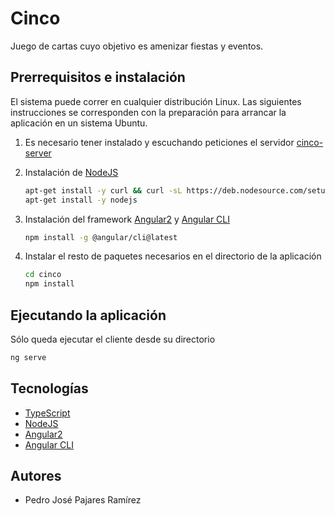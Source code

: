 # Cinco
Juego de cartas cuyo objetivo es amenizar fiestas y eventos.

## Prerrequisitos e instalación
El sistema puede correr en cualquier distribución Linux. Las siguientes instrucciones se corresponden con la preparación para arrancar la aplicación en un sistema Ubuntu.

1. Es necesario tener instalado y escuchando peticiones el servidor [cinco-server](https://github.com/pedrojosepajares/cinco-server)

2. Instalación de [NodeJS](https://nodejs.org/en/)
	```sh
	apt-get install -y curl && curl -sL https://deb.nodesource.com/setup_6.x | bash -
    apt-get install -y nodejs
	```
3. Instalación del framework [Angular2](https://angular.io/) y  [Angular CLI](https://cli.angular.io/)
	```sh
    npm install -g @angular/cli@latest
	```
4. Instalar el resto de paquetes necesarios en el directorio de la aplicación
	```sh
    cd cinco
    npm install
	```

## Ejecutando la aplicación
Sólo queda ejecutar el cliente desde su directorio
```sh
ng serve
```


## Tecnologías
* [TypeScript](https://www.typescriptlang.org/)
* [NodeJS](https://nodejs.org/en/)
* [Angular2](https://angular.io/)
* [Angular CLI](https://cli.angular.io/)

## Autores
* Pedro José Pajares Ramírez
